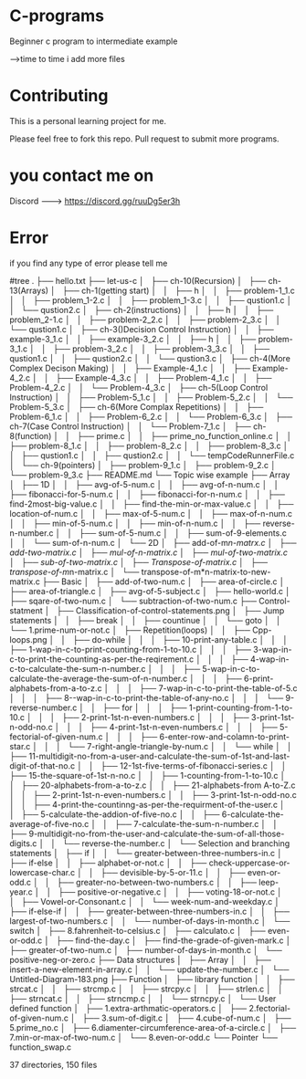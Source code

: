 # C-programs
Beginner c program to intermediate example

-->time to time i add more files


# Contributing
This is a personal learning project for me.

Please feel free to fork this repo. Pull request to submit more programs.


# you contact me on 
Discord ---> https://discord.gg/ruuDg5er3h

# Error

if you find any type of error please tell me

#tree 
.
├── hello.txt
├── let-us-c
│   ├── ch-10(Recursion)
│   ├── ch-13(Arrays)
│   ├── ch-1(getting start)
│   │   ├── h
│   │   ├── problem-1_1.c
│   │   ├── problem_1-2.c
│   │   ├── problem_1-3.c
│   │   ├── qustion1.c
│   │   └── qustion2.c
│   ├── ch-2(instructions)
│   │   ├── h
│   │   ├── problem_2-1.c
│   │   ├── problem-2_2.c
│   │   ├── problem-2_3.c
│   │   └── qustion1.c
│   ├── ch-3()Decision Control Instruction)
│   │   ├── example-3_1.c
│   │   ├── example-3_2.c
│   │   ├── h
│   │   ├── problem-3_1.c
│   │   ├── problem-3_2.c
│   │   ├── problem-3_3.c
│   │   ├── qustion1.c
│   │   ├── qustion2.c
│   │   └── qustion3.c
│   ├── ch-4(More Complex Decison Making)
│   │   ├── Example-4_1.c
│   │   ├── Example-4_2.c
│   │   ├── Example-4_3.c
│   │   ├── Problem-4_1.c
│   │   ├── Problem-4_2.c
│   │   └── Problem-4_3.c
│   ├── ch-5(Loop Control Instruction)
│   │   ├── Problem-5_1.c
│   │   ├── Problem-5_2.c
│   │   └── Problem-5_3.c
│   ├── ch-6(More Complax Repetitions)
│   │   ├── Problem-6_1.c
│   │   ├── Problem-6_2.c
│   │   └── Problem-6_3.c
│   ├── ch-7(Case Control Instruction)
│   │   └── Problem-7_1.c
│   ├── ch-8(function)
│   │   ├── prime.c
│   │   ├── prime_no_function_online.c
│   │   ├── problem-8_1.c
│   │   ├── problem-8_2.c
│   │   ├── problem-8_3.c
│   │   ├── qustion1.c
│   │   ├── qustion2.c
│   │   └── tempCodeRunnerFile.c
│   └── ch-9(pointers)
│       ├── problem-9_1.c
│       ├── problem-9_2.c
│       └── problem-9_3.c
├── README.md
└── Topic wise example
    ├── Array
    │   ├── 1D
    │   │   ├── avg-of-5-num.c
    │   │   ├── avg-of-n-num.c
    │   │   ├── fibonacci-for-5-num.c
    │   │   ├── fibonacci-for-n-num.c
    │   │   ├── find-2most-big-value.c
    │   │   ├── find-the-min-or-max-value.c
    │   │   ├── location-of-num.c
    │   │   ├── max-of-5-num.c
    │   │   ├── max-of-n-num.c
    │   │   ├── min-of-5-num.c
    │   │   ├── min-of-n-num.c
    │   │   ├── reverse-n-number.c
    │   │   ├── sum-of-5-num.c
    │   │   ├── sum-of-9-elements.c
    │   │   └── sum-of-n-num.c
    │   └── 2D
    │       ├── add-of-m*n-matrx.c
    │       ├── add-two-matrix.c
    │       ├── mul-of-n-matrix.c
    │       ├── mul-of-two-matrix.c
    │       ├── sub-of-two-matrix.c
    │       ├── Transpose-of-matrix.c
    │       ├── transpose-of-m*n-matrix.c
    │       └── transpose-of-m*n-matrix-to-new-matrix.c
    ├── Basic
    │   ├── add-of-two-num.c
    │   ├── area-of-circle.c
    │   ├── area-of-triangle.c
    │   ├── avg-of-5-subject.c
    │   ├── hello-world.c
    │   ├── sqare-of-two-num.c
    │   └── subtraction-of-two-num.c
    ├── Control-statment
    │   ├── Classification-of-control-statements.png
    │   ├── Jump statements
    │   │   ├── break
    │   │   ├── countinue
    │   │   └── goto
    │   │       └── 1.prime-num-or-not.c
    │   ├── Repetition(loops)
    │   │   ├── Cpp-loops.png
    │   │   ├── do-while
    │   │   │   ├── 10-print-any-table.c
    │   │   │   ├── 1-wap-in-c-to-print-counting-from-1-to-10.c
    │   │   │   ├── 3-wap-in-c-to-print-the-counting-as-per-the-reqirement.c
    │   │   │   ├── 4-wap-in-c-to-calculate-the-sum-n-number.c
    │   │   │   ├── 5-wap-in-c-to-calculate-the-average-the-sum-of-n-number.c
    │   │   │   ├── 6-print-alphabets-from-a-to-z.c
    │   │   │   ├── 7-wap-in-c-to-print-the-table-of-5.c
    │   │   │   ├── 8--wap-in-c-to-print-the-table-of-any-no.c
    │   │   │   └── 9-reverse-number.c
    │   │   ├── for
    │   │   │   ├── 1-print-counting-from-1-to-10.c
    │   │   │   ├── 2-print-1st-n-even-numbers.c
    │   │   │   ├── 3-print-1st-n-odd-no.c
    │   │   │   ├── 4-print-1st-n-even-numbers.c
    │   │   │   ├── 5-fectorial-of-given-num.c
    │   │   │   ├── 6-enter-row-and-colamn-to-print-star.c
    │   │   │   └── 7-right-angle-triangle-by-num.c
    │   │   └── while
    │   │       ├── 11-multidigit-no-from-a-user-and-calculate-the-sum-of-1st-and-last-digit-of-that-no.c
    │   │       ├── 12-1st-five-terms-of-fibonacci-series.c
    │   │       ├── 15-the-square-of-1st-n-no.c
    │   │       ├── 1-counting-from-1-to-10.c
    │   │       ├── 20-alphabets-from-a-to-z.c
    │   │       ├── 21-alphabets-from A-to-Z.c
    │   │       ├── 2-print-1st-n-even-numbers.c
    │   │       ├── 3-print-1st-n-odd-no.c
    │   │       ├── 4-print-the-countinng-as-per-the-requirment-of-the-user.c
    │   │       ├── 5-calculate-the-addion-of-five-no.c
    │   │       ├── 6-calculate-the-average-of-five-no.c
    │   │       ├── 7-calculate-the-sum-n-number.c
    │   │       ├── 9-multidigit-no-from-the-user-and-calculate-the-sum-of-all-those-digits.c
    │   │       └── reverse-the-number.c
    │   └── Selection and branching statements
    │       ├── if
    │       │   └── greater-between-three-numbers-in.c
    │       ├── if-else
    │       │   ├── alphabet-or-not.c
    │       │   ├── check-uppercase-or-lowercase-char.c
    │       │   ├── devisible-by-5-or-11.c
    │       │   ├── even-or-odd.c
    │       │   ├── greater-no-between-two-numbers.c
    │       │   ├── leep-year.c
    │       │   ├── positive-or-negative.c
    │       │   ├── voting-18-or-not.c
    │       │   ├── Vowel-or-Consonant.c
    │       │   └── week-num-and-weekday.c
    │       ├── if-else-if
    │       │   ├── greater-between-three-numbers-in.c
    │       │   ├── largest-of-two-numbers.c
    │       │   └── number-of-days-in-month.c
    │       └── switch
    │           ├── 8.fahrenheit-to-celsius.c
    │           ├── calculato.c
    │           ├── even-or-odd.c
    │           ├── find-the-day.c
    │           ├── find-the-grade-of-given-mark.c
    │           ├── greater-of-two-num.c
    │           ├── number-of-days-in-month.c
    │           └── positive-neg-or-zero.c
    ├── Data structures
    │   ├── Array
    │   │   ├── insert-a-new-element-in-array.c
    │   │   └── update-the-number.c
    │   └── Untitled-Diagram-183.png
    ├── Function
    │   ├── library function
    │   │   ├── strcat.c
    │   │   ├── strcmp.c
    │   │   ├── strcpy.c
    │   │   ├── strlen.c
    │   │   ├── strncat.c
    │   │   ├── strncmp.c
    │   │   └── strncpy.c
    │   └── User defined function
    │       ├── 1.extra-arthmatic-operators.c
    │       ├── 2.fectorial-of-given-num.c
    │       ├── 3.sum-of-digit.c
    │       ├── 4.cube-of-num.c
    │       ├── 5.prime_no.c
    │       ├── 6.diamenter-circumference-area-of-a-circle.c
    │       ├── 7.min-or-max-of-two-num.c
    │       └── 8.even-or-odd.c
    └── Pointer
        └── function_swap.c

37 directories, 150 files
